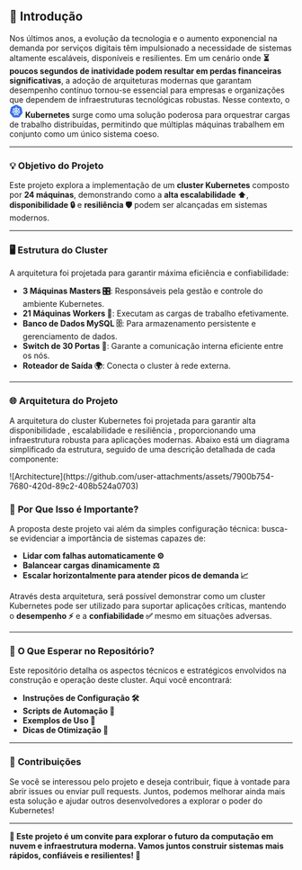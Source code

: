 ## **🚀 Introdução**

Nos últimos anos, a evolução da tecnologia e o aumento exponencial na demanda por serviços digitais têm impulsionado a necessidade de sistemas altamente escaláveis, disponíveis e resilientes. Em um cenário onde **⏳ poucos segundos de inatividade podem resultar em perdas financeiras significativas**, a adoção de arquiteturas modernas que garantam desempenho contínuo tornou-se essencial para empresas e organizações que dependem de infraestruturas tecnológicas robustas. Nesse contexto, o <img src="https://github.com/nicolasyassuda/cluster-kubernetes/blob/main/imgs/kubernetes-icon.png" alt="Logo Kubernetes" width="24" height="24" title="Kubernetes"> **Kubernetes** surge como uma solução poderosa para orquestrar cargas de trabalho distribuídas, permitindo que múltiplas máquinas trabalhem em conjunto como um único sistema coeso.

---
### 💡 **Objetivo do Projeto**

Este projeto explora a implementação de um **cluster Kubernetes** composto por **24 máquinas**, demonstrando como a **alta escalabilidade ⬆️**, **disponibilidade 🔒** e **resiliência 🛡️** podem ser alcançadas em sistemas modernos. 

---

### 🖥️ **Estrutura do Cluster**

A arquitetura foi projetada para garantir máxima eficiência e confiabilidade:

- **3 Máquinas Masters 🎛️**: Responsáveis pela gestão e controle do ambiente Kubernetes.
- **21 Máquinas Workers 💪**: Executam as cargas de trabalho efetivamente.
- **Banco de Dados MySQL 🗄️**: Para armazenamento persistente e gerenciamento de dados.
- **Switch de 30 Portas 🔌**: Garante a comunicação interna eficiente entre os nós.
- **Roteador de Saída 🌍**: Conecta o cluster à rede externa.

---
### 🌐 **Arquitetura do Projeto**  

A arquitetura do cluster Kubernetes foi projetada para garantir alta disponibilidade , escalabilidade  e resiliência , proporcionando uma infraestrutura robusta para aplicações modernas. Abaixo está um diagrama simplificado da estrutura, seguido de uma descrição detalhada de cada componente: 
<div style="width:100%; display:flex; justify-content:center; align-items:center;">
![Architecture](https://github.com/user-attachments/assets/7900b754-7680-420d-89c2-408b524a0703)
</div>


### 🎯 **Por Que Isso é Importante?**

A proposta deste projeto vai além da simples configuração técnica: busca-se evidenciar a importância de sistemas capazes de:

- **Lidar com falhas automaticamente ⚙️**
- **Balancear cargas dinamicamente ⚖️**
- **Escalar horizontalmente para atender picos de demanda 📈**

Através desta arquitetura, será possível demonstrar como um cluster Kubernetes pode ser utilizado para suportar aplicações críticas, mantendo o **desempenho ⚡** e a **confiabilidade ✅** mesmo em situações adversas.

---

### 📂 **O Que Esperar no Repositório?**

Este repositório detalha os aspectos técnicos e estratégicos envolvidos na construção e operação deste cluster. Aqui você encontrará:

- **Instruções de Configuração 🛠️**
- **Scripts de Automação 🤖**
- **Exemplos de Uso 🧩**
- **Dicas de Otimização 🚀**

---

### 🤝 **Contribuições**

Se você se interessou pelo projeto e deseja contribuir, fique à vontade para abrir issues ou enviar pull requests. Juntos, podemos melhorar ainda mais esta solução e ajudar outros desenvolvedores a explorar o poder do Kubernetes!

---

**🌟 Este projeto é um convite para explorar o futuro da computação em nuvem e infraestrutura moderna. Vamos juntos construir sistemas mais rápidos, confiáveis e resilientes! 🌟**
